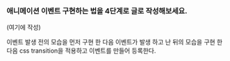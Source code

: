 ### 애니메이션 이벤트 구현하는 법을 4단계로 글로 작성해보세요.

(여기에 작성)

이벤트 발생 전의 모습을 먼저 구현 한 다음
이벤트가 발생 하고 난 뒤의 모습을 구현 한 다음
css transition을 적용하고
이벤트를 만들어 등록한다.
